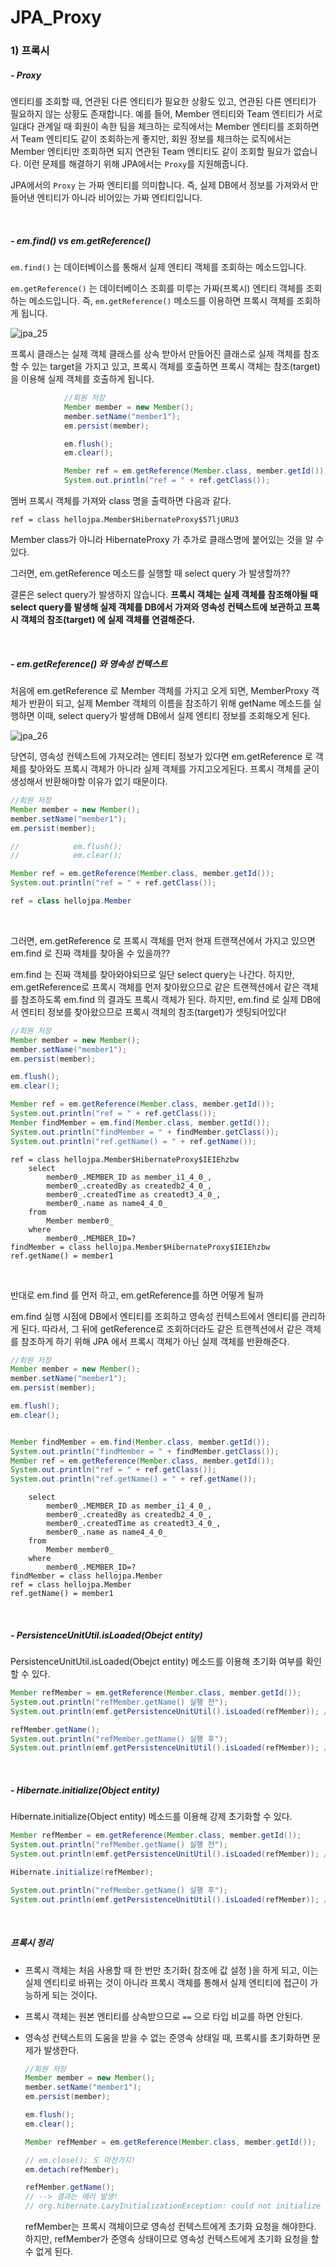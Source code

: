 # JPA_Proxy

### 1) 프록시

##### - Proxy

 엔티티를 조회할 때, 연관된 다른 엔티티가 필요한 상황도 있고, 연관된 다른 엔티티가 필요하지 않는 상황도 존재합니다. 예를 들어, Member 엔티티와 Team 엔티티가 서로 일대다 관계일 때 회원이 속한 팀을 체크하는 로직에서는 Member 엔티티를 조회하면서 Team 엔티티도 같이 조회하는게 좋지만, 회원 정보를 체크하는 로직에서는 Member 엔티티만 조회하면 되지 연관된 Team 엔티티도 같이 조회할 필요가 없습니다. 이런 문제를 해결하기 위해 JPA에서는 `Proxy`를 지원해줍니다.

 JPA에서의 `Proxy` 는 가짜 엔티티를 의미합니다. 즉, 실제 DB에서 정보를 가져와서 만들어낸 엔티티가 아니라 비어있는 가짜 엔티티입니다. 

<br>

##### - em.find() vs em.getReference()

 `em.find()` 는 데이터베이스를 통해서 실제 엔티티 객체를 조회하는 메소드입니다.

 `em.getReference()` 는 데이터베이스 조회를 미루는 가짜(프록시) 엔티티 객체를 조회하는 메소드입니다. 즉, `em.getReference()` 메소드를 이용하면 프록시 객체를 조회하게 됩니다.

![jpa_25](https://user-images.githubusercontent.com/59816811/116967402-2dc45400-aced-11eb-9ce3-fc60fdb4d06e.png)

 프록시 클래스는 실제 객체 클래스를 상속 받아서 만들어진 클래스로 실제 객체를 참조할 수 있는 target을 가지고 있고, 프록시 객체를 호출하면 프록시 객체는 참조(target)을 이용해 실제 객체를 호출하게 됩니다.

```java
            //회원 저장
            Member member = new Member();
            member.setName("member1");
            em.persist(member);

            em.flush();
            em.clear();

            Member ref = em.getReference(Member.class, member.getId());
            System.out.println("ref = " + ref.getClass());
```

 멤버 프록시 객체를 가져와 class 명을 출력하면 다음과 같다.

```
ref = class hellojpa.Member$HibernateProxy$57ljURU3
```

Member class가 아니라 HibernateProxy 가 추가로 클래스명에 붙어있는 것을 알 수 있다. 

그러면, em.getReference 메소드를 실행할 때 select query 가 발생할까??

 결론은 select query가 발생하지 않습니다.  **프록시 객체는 실제 객체를 참조해야될 때 select query를 발생해 실제 객체를 DB에서 가져와 영속성 컨텍스트에 보관하고 프록시 객체의 참조(target) 에 실제 객체를 연결해준다.**

<br>

##### - em.getReference() 와 영속성 컨텍스트

 처음에 em.getReference 로 Member 객체를 가지고 오게 되면, MemberProxy 객체가 반환이 되고, 실제 Member 객체의 이름을 참조하기 위해 getName 메소드를 실행하면 이때, select query가 발생해 DB에서 실제 엔티티 정보를 조회해오게 된다.

![jpa_26](https://user-images.githubusercontent.com/59816811/116967664-cd81e200-aced-11eb-99f6-382165e027e5.png)

 당연히, 영속성 컨텍스트에 가져오려는 엔티티 정보가 있다면 em.getReference 로 객체를 찾아와도 프록시 객체가 아니라 실제 객체를 가지고오게된다. 프록시 객체를 굳이 생성해서 반환해야할 이유가 없기 때문이다.

```java
//회원 저장
Member member = new Member();
member.setName("member1");
em.persist(member);

//            em.flush();	
//            em.clear();

Member ref = em.getReference(Member.class, member.getId()); 
System.out.println("ref = " + ref.getClass()); 
```

```java
ref = class hellojpa.Member 
```

<br>

그러면, em.getReference 로 프록시 객체를 먼저 현재 트랜잭션에서 가지고 있으면 em.find 로 진짜 객체를 찾아올 수 있을까??

em.find 는 진짜 객체를 찾아와야되므로 일단 select query는 나간다. 하지만, em.getReference로 프록시 객체를 먼저 찾아왔으므로 같은 트랜젝션에서 같은 객체를 참조하도록 em.find 의 결과도 프록시 객체가 된다. 하지만, em.find 로 실제 DB에서 엔티티 정보를 찾아왔으므로 프록시 객체의 참조(target)가 셋팅되어있다!

```java
//회원 저장
Member member = new Member();
member.setName("member1");
em.persist(member);

em.flush();
em.clear();

Member ref = em.getReference(Member.class, member.getId());
System.out.println("ref = " + ref.getClass());
Member findMember = em.find(Member.class, member.getId());
System.out.println("findMember = " + findMember.getClass());
System.out.println("ref.getName() = " + ref.getName());
```

```
ref = class hellojpa.Member$HibernateProxy$IEIEhzbw
    select
        member0_.MEMBER_ID as member_i1_4_0_,
        member0_.createdBy as createdb2_4_0_,
        member0_.createdTime as createdt3_4_0_,
        member0_.name as name4_4_0_ 
    from
        Member member0_ 
    where
        member0_.MEMBER_ID=?
findMember = class hellojpa.Member$HibernateProxy$IEIEhzbw
ref.getName() = member1
```

<br>

반대로 em.find 를 먼저 하고, em.getReference를 하면 어떻게 될까

em.find 실행 시점에 DB에서 엔티티를 조회하고 영속성 컨텍스트에서 엔티티를 관리하게 된다. 따라서, 그 뒤에 getReference로 조회하더라도 같은 트랜젝션에서 같은 객체를 참조하게 하기 위해 JPA 에서 프록시 객체가 아닌 실제 객체를 반환해준다.

```java
//회원 저장
Member member = new Member();
member.setName("member1");
em.persist(member);

em.flush();
em.clear();


Member findMember = em.find(Member.class, member.getId());
System.out.println("findMember = " + findMember.getClass());
Member ref = em.getReference(Member.class, member.getId());
System.out.println("ref = " + ref.getClass());
System.out.println("ref.getName() = " + ref.getName());
```

```
    select
        member0_.MEMBER_ID as member_i1_4_0_,
        member0_.createdBy as createdb2_4_0_,
        member0_.createdTime as createdt3_4_0_,
        member0_.name as name4_4_0_ 
    from
        Member member0_ 
    where
        member0_.MEMBER_ID=?
findMember = class hellojpa.Member
ref = class hellojpa.Member
ref.getName() = member1
```

<br>

##### - PersistenceUnitUtil.isLoaded(Obejct entity)

PersistenceUnitUtil.isLoaded(Obejct entity)   메소드를 이용해 초기화 여부를 확인할 수 있다.

```java
Member refMember = em.getReference(Member.class, member.getId());
System.out.println("refMember.getName() 실행 전");
System.out.println(emf.getPersistenceUnitUtil().isLoaded(refMember)); // false

refMember.getName();
System.out.println("refMember.getName() 실행 후");
System.out.println(emf.getPersistenceUnitUtil().isLoaded(refMember)); // true
```

<br>

##### - Hibernate.initialize(Object entity)

Hibernate.initialize(Object entity) 메소드를 이용해 강제 초기화할 수 있다.

```java
Member refMember = em.getReference(Member.class, member.getId());
System.out.println("refMember.getName() 실행 전");
System.out.println(emf.getPersistenceUnitUtil().isLoaded(refMember)); // false

Hibernate.initialize(refMember);

System.out.println("refMember.getName() 실행 후");
System.out.println(emf.getPersistenceUnitUtil().isLoaded(refMember)); // true
```

<br>

##### 프록시 정리

- 프록시 객체는 처음 사용할 때 한 번만 초기화( 참조에 값 설정 )을 하게 되고, 이는 실제 엔티티로 바뀌는 것이 아니라 프록시 객체를 통해서 실제 엔티티에 접근이 가능하게 되는 것이다.

- 프록시 객체는 원본 엔티티를 상속받으므로 `==` 으로 타입 비교를 하면 안된다.

- 영속성 컨텍스트의 도움을 받을 수 없는 준영속 상태일 때, 프록시를 초기화하면 문제가 발생한다.

  ```java
  //회원 저장
  Member member = new Member();
  member.setName("member1");
  em.persist(member);
  
  em.flush();
  em.clear();
  
  Member refMember = em.getReference(Member.class, member.getId());
  
  // em.close(); 도 마찬가지!
  em.detach(refMember);
  
  refMember.getName();
  // --> 결과는 에러 발생!
  // org.hibernate.LazyInitializationException: could not initialize proxy [hellojpa.Member#1] 
  ```

  refMember는 프록시 객체이므로 영속성 컨텍스트에게 초기화 요청을 해야한다. 하지만, refMember가 준영속 상태이므로 영속성 컨텍스트에게 초기화 요청을 할 수 없게 된다. 

  



